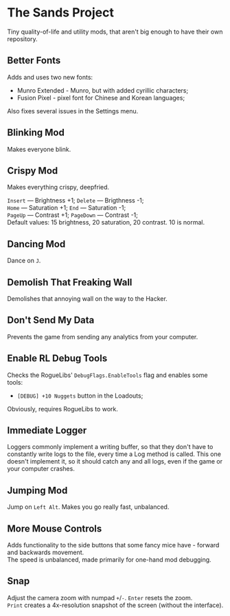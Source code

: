 # The Sands Project

Tiny quality-of-life and utility mods, that aren't big enough to have their own repository.

## Better Fonts

Adds and uses two new fonts:
- Munro Extended - Munro, but with added cyrillic characters;
- Fusion Pixel - pixel font for Chinese and Korean languages;

Also fixes several issues in the Settings menu.

## Blinking Mod

Makes everyone blink.

## Crispy Mod

Makes everything crispy, deepfried.

`Insert` — Brightness +1; `Delete` — Brigthness -1;  
`Home` — Saturation +1; `End` — Saturation -1;  
`PageUp` — Contrast +1; `PageDown` — Contrast -1;  
Default values: 15 brightness, 20 saturation, 20 contrast. 10 is normal.

## Dancing Mod

Dance on `J`.

## Demolish That Freaking Wall

Demolishes that annoying wall on the way to the Hacker.

## Don't Send My Data

Prevents the game from sending any analytics from your computer.

## Enable RL Debug Tools

Checks the RogueLibs' `DebugFlags.EnableTools` flag and enables some tools:
- `[DEBUG] +10 Nuggets` button in the Loadouts;

Obviously, requires RogueLibs to work.

## Immediate Logger

Loggers commonly implement a writing buffer, so that they don't have to constantly write logs to the file, every time a Log method is called. This one doesn't implement it, so it should catch any and all logs, even if the game or your computer crashes.

## Jumping Mod

Jump on `Left Alt`. Makes you go really fast, unbalanced.

## More Mouse Controls

Adds functionality to the side buttons that some fancy mice have - forward and backwards movement.  
The speed is unbalanced, made primarily for one-hand mod debugging.

## Snap

Adjust the camera zoom with numpad `+`/`-`. `Enter` resets the zoom.  
`Print` creates a 4x-resolution snapshot of the screen (without the interface).
